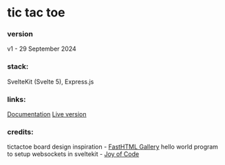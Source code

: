 # tic tac toe

### version

v1 - 29 September 2024

### stack:

SvelteKit (Svelte 5), Express.js

### links:

[Documentation](https://github.com/faredun/tictactoe/tree/main/documentation)
[Live version](https://ttt.faredun.com)

### credits:

tictactoe board design inspiration - [FastHTML Gallery](https://gallery.fastht.ml/applications/tic_tac_toe/)
hello world program to setup websockets in sveltekit - [Joy of Code](https://joyofcode.xyz/using-websockets-with-sveltekit)
